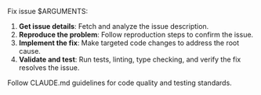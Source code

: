 Fix issue $ARGUMENTS:

1. **Get issue details**: Fetch and analyze the issue description.
2. **Reproduce the problem**: Follow reproduction steps to confirm the issue.
3. **Implement the fix**: Make targeted code changes to address the root cause.
4. **Validate and test**: Run tests, linting, type checking, and verify the fix resolves the issue.

Follow CLAUDE.md guidelines for code quality and testing standards.
